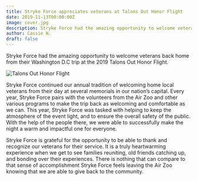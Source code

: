 ```yaml
---
title: Stryke Force appreciates veterans at Talons Out Honor Flight
date: 2019-11-13T00:00:00Z
image: cover.jpg
description: Stryke Force had the amazing opportunity to welcome veterans back home from their Washington D.C trip at the 2019 Talons Out Honor Flight.
author: Cassie N.
draft: false
---
```


Stryke Force had the amazing opportunity to welcome veterans back home from their Washington D.C trip at the 2019 Talons Out Honor Flight.

<!--more-->

![Talons Out Honor Flight](https://photos.smugmug.com/photos/i-XDXz5fN/0/45f86700/M/i-XDXz5fN-M.jpg)

Stryke Force continued our annual tradition of welcoming home local veterans from their day at several memorials in our nation’s capital. Every year, Stryke Force pairs with the volunteers from the Air Zoo and other various programs to make the trip back as welcoming and comfortable as we can. This year, Stryke Force was tasked with helping to keep the atmosphere of the event light, and to ensure the overall safety of the public. With the help of the people there, we were able to successfully make the night a warm and impactful one for everyone.

Stryke Force is grateful for the opportunity to be able to thank and recognize our veterans for their service. It is a truly heartwarming experience when we get to see families reuniting, old friends catching up, and bonding over their experiences. There is nothing that can compare to that sense of accomplishment Stryke Force feels leaving the Air Zoo knowing that we are able to give back to the community.
